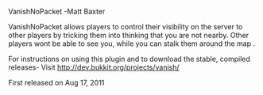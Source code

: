 VanishNoPacket
-Matt Baxter

VanishNoPacket allows players to control their visibility on the server to other players by tricking them into thinking that you are not nearby. 
Other players wont be able to see you, while you can stalk them around the map .


For instructions on using this plugin and to download the stable, compiled releases-
Visit
http://dev.bukkit.org/projects/vanish/

First released on
Aug 17, 2011
